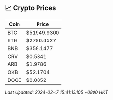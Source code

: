 ## 📈 Crypto Prices

| Coin | Price |
| ---- | ----- |
| BTC | $51949.9300 |
| ETH | $2796.4527 |
| BNB | $359.1477 |
| CRV | $0.5341 |
| ARB | $1.9786 |
| OKB | $52.1704 |
| DOGE | $0.0852 |

_Last Updated: 2024-02-17 15:41:13.105 +0800 HKT_